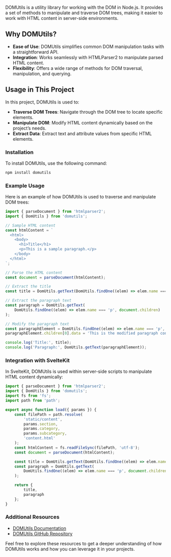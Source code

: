 DOMUtils is a utility library for working with the DOM in Node.js. It provides a set of methods to manipulate and traverse DOM trees, making it easier to work with HTML content in server-side environments.

## Why DOMUtils?

- **Ease of Use**: DOMUtils simplifies common DOM manipulation tasks with a straightforward API.
- **Integration**: Works seamlessly with HTMLParser2 to manipulate parsed HTML content.
- **Flexibility**: Offers a wide range of methods for DOM traversal, manipulation, and querying.

## Usage in This Project

In this project, DOMUtils is used to:

- **Traverse DOM Trees**: Navigate through the DOM tree to locate specific elements.
- **Manipulate DOM**: Modify HTML content dynamically based on the project’s needs.
- **Extract Data**: Extract text and attribute values from specific HTML elements.

### Installation

To install DOMUtils, use the following command:

```bash
npm install domutils
```

### Example Usage

Here is an example of how DOMUtils is used to traverse and manipulate DOM trees:

```js
import { parseDocument } from 'htmlparser2';
import { DomUtils } from 'domutils';

// Sample HTML content
const htmlContent = `
  <html>
    <body>
      <h1>Title</h1>
      <p>This is a sample paragraph.</p>
    </body>
  </html>
`;

// Parse the HTML content
const document = parseDocument(htmlContent);

// Extract the title
const title = DomUtils.getText(DomUtils.findOne((elem) => elem.name === 'h1', document.children));

// Extract the paragraph text
const paragraph = DomUtils.getText(
	DomUtils.findOne((elem) => elem.name === 'p', document.children)
);

// Modify the paragraph text
const paragraphElement = DomUtils.findOne((elem) => elem.name === 'p', document.children);
paragraphElement.children[0].data = 'This is the modified paragraph content.';

console.log('Title:', title);
console.log('Paragraph:', DomUtils.getText(paragraphElement));
```

### Integration with SvelteKit

In SvelteKit, DOMUtils is used within server-side scripts to manipulate HTML content dynamically:

```js
import { parseDocument } from 'htmlparser2';
import { DomUtils } from 'domutils';
import fs from 'fs';
import path from 'path';

export async function load({ params }) {
	const filePath = path.resolve(
		'static/content',
		params.section,
		params.category,
		params.subcategory,
		'content.html'
	);
	const htmlContent = fs.readFileSync(filePath, 'utf-8');
	const document = parseDocument(htmlContent);

	const title = DomUtils.getText(DomUtils.findOne((elem) => elem.name === 'h1', document.children));
	const paragraph = DomUtils.getText(
		DomUtils.findOne((elem) => elem.name === 'p', document.children)
	);

	return {
		title,
		paragraph
	};
}
```

### Additional Resources

- [DOMUtils Documentation](https://github.com/fb55/domutils)
- [DOMUtils GitHub Repository](https://github.com/fb55/domutils)

Feel free to explore these resources to get a deeper understanding of how DOMUtils works and how you can leverage it in your projects.
